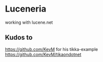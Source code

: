 Luceneria
=========

working with lucene.net


Kudos to
--------
https://github.com/KevM for his tikka-example https://github.com/KevM/tikaondotnet
